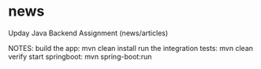 # news
Upday Java Backend Assignment (news/articles)

NOTES:
build the app:              mvn clean install
run the integration tests:  mvn clean verify
start springboot:           mvn spring-boot:run

